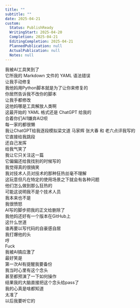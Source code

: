 ```yaml
---    
title: ""    
subtitle: ""    
date: 2025-04-21    
custom:    
  Status: PublishReady    
  WritingStart: 2025-04-20    
  Completion: 2025-04-21    
  EditingCompletion: 2025-04-21    
  PlannedPublication: null    
  ActualPublication: null    
  Notes: null    
---          
```

我被AI工具笑到了      
它所我的 Markdown 文件的 YAML 语法错误      
让我手动修复          
我他妈用Python脚本就是为了让你来修复的      
你居然告诉我不改你的脚本      
让我手都修改      
这他妈哪是工具解放人类啊          
这最开始的 YAML 格式还是 ChatGPT 给我的      
合着你们AI1嫌弃AI2呗      
每一家的都很懒          
我让ChatGPT给我逐段模拟梁文道 马家辉 张大春 和 老六点评我写的      
它直接给我跳段      
还自己发挥      
给我气笑了      
我让它只关注这一篇      
它偏偏还给我找别的时候写的      
我觉得真的很搞笑          
我对技术人员对技术的那种狂热丝毫不理解      
这玩意但凡在特定的使用场景之下就会有各种问题      
他们怎么做到那么狂热的      
可能这说明我不是个技术人员      
我本来也不是          
我很愤怒      
AI写的脚步把我的正文给删除了      
我他妈还好有一个版本在GitHub上      
这什么世道      
谁再要以写代码的自豪感自居      
我打爆他的头      
哼          
Fuck      
我被AI搞应激了          
最好笑是      
第一次AI有提醒我要备份      
我当时心里有这个念头      
甚至都预演了一下如何操作      
结果我的大脑直接把这个念头给pass了      
我的心真是啥都知道      
太准了      
以后我要听它的          
    